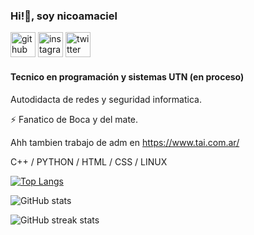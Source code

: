 ###  Hi!👋, soy nicoamaciel

[<img src='https://cdn.jsdelivr.net/npm/simple-icons@3.0.1/icons/github.svg' alt='github' height='40'>](https://github.com/nicoamaciel)  [<img src='https://cdn.jsdelivr.net/npm/simple-icons@3.0.1/icons/instagram.svg' alt='instagram' height='40'>](https://www.instagram.com/nicoamaciel/)  [<img src='https://cdn.jsdelivr.net/npm/simple-icons@3.0.1/icons/twitter.svg' alt='twitter' height='40'>](https://twitter.com/nicoamaciel)

#### Tecnico en programación y sistemas UTN (en proceso) 

Autodidacta de redes y seguridad informatica.

⚡ Fanatico de Boca y del mate. 

Ahh tambien trabajo de adm en https://www.tai.com.ar/


C++ / PYTHON / HTML / CSS / LINUX
 

  

[![Top Langs](https://github-readme-stats.vercel.app/api/top-langs/?username=nicoamaciel)](https://github.com/anuraghazra/github-readme-stats)

![GitHub stats](https://github-readme-stats.vercel.app/api?username=nicoamaciel&show_icons=true)  

![GitHub streak stats](https://github-readme-streak-stats.herokuapp.com/?user=nicoamaciel)  


